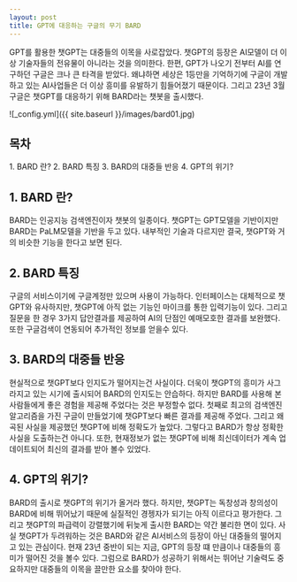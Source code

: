 ```yaml
---
layout: post
title: GPT에 대응하는 구글의 무기 BARD
---
```


GPT를 활용한 챗GPT는 대중들의 이목을 사로잡았다. 챗GPT의 등장은 AI모델이 더 이상 기술자들의 전유물이 아니라는 것을 의미한다.
한편, GPT가 나오기 전부터 AI를 연구하던 구글은 크나 큰 타격을 받았다. 왜냐하면 세상은 1등만을 기억하기에 구글이 개발하고 있는 AI사업들은 더 이상 흥미를 유발하기 힘들어졌기 때문이다. 그리고 23년 3월 구글은 챗GPT를 대응하기 위해 BARD라는 챗봇을 출시했다.

![_config.yml]({{ site.baseurl }}/images/bard01.jpg)

<h2>목차</h2>
1. BARD 란?
2. BARD 특징
3. BARD의 대중들 반응
4. GPT의 위기?


<h2>1. BARD 란?</h2>
BARD는 인공지능 검색엔진이자 챗봇의 일종이다. 챗GPT는 GPT모델을 기반이지만 BARD는 PaLM모델을 기반을 두고 있다.
내부적인 기술과 다르지만 결국, 챗GPT와 거의 비슷한 기능을 한다고 보면 된다. 

<h2>2. BARD 특징</h2>
구글의 서비스이기에 구글계정만 있으며 사용이 가능하다. 인터페이스는 대체적으로 챗GPT와 유사하지만, 챗GPT에 아직 없는 기능인 마이크를 통한 입력기능이 있다. 그리고 질문을 한 경우 3가지 답안결과를 제공하여 AI의 단점인 예매모호한 결과를 보완했다. 또한 구글검색이 연동되어 추가적인 정보를 얻을수 있다.

<h2>3. BARD의 대중들 반응</h2> 
현실적으로 챗GPT보다 인지도가 떨어지는건 사실이다. 더욱이 챗GPT의 흥미가 사그라지고 있는 시기에 출시되어 BARD의 인지도는 안습하다. 하지만 BARD를 사용해 본 사람들에게 좋은 경험을 제공해 주었다는 것은 부정할수 없다. 첫째로 최고의 검색엔진 알고리즘을 가진 구글이 만들었기에 챗GPT보다 빠른 결과를 제공해 주었다. 그리고 왜곡된 사실을 제공했던 챗GPT에 비해 정확도가 높았다. 그렇다고 BARD가 항상 정확한 사실을 도출하는건 아니다. 또한, 현재정보가 없는 챗GPT에 비해 최신데이터가 계속 업데이트되어 최신의 결과를 받아 볼수 있었다.

<h2>4. GPT의 위기?</h2> 
BARD의 출시로 챗GPT의 위기가 올거라 했다. 하지만, 챗GPT는 독창성과 창의성이 BARD에 비해 뛰어났기 때문에 실질적인 경젱자가 되기는 아직 이르다고 평가한다. 그리고 챗GPT의 파급력이 강렬했기에 뒤늦게 출시한 BARD는 약간 불리한 면이 있다.
사실 챗GPT가 두려워하는 것은 BARD와 같은 AI서비스의 등장이 아닌 대중들의 떨어지고 있는 관심이다.
현재 23년 중반이 되는 지금, GPT의 등장 떄 만큼이나 대중들의 흥미가 떨어진 것을 볼수 있다.
그럼으로 BARD가 성공하기 위해서는 뛰어난 기술력도 중요하지만 대중들의 이목을 끌만한 요소를 찾아야 한다. 
